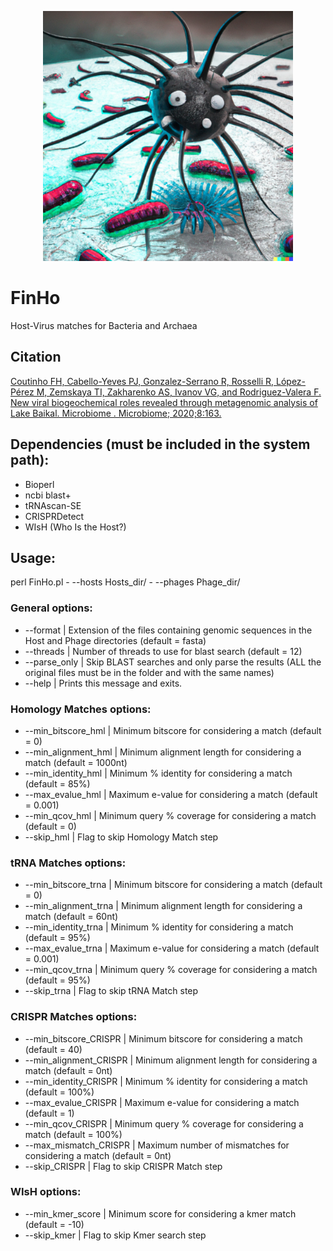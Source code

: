 <p align="center">
  <img src="https://github.com/felipehcoutinho/FinHo/blob/main/FinHo_Logo.png" width="400" height="400" alt="Virathon logo generated with Craiyon"/>
</p>

# FinHo
Host-Virus matches for Bacteria and Archaea

## Citation
[Coutinho FH, Cabello-Yeves PJ, Gonzalez-Serrano R, Rosselli R, López-Pérez M, Zemskaya TI, Zakharenko AS, Ivanov VG, and
Rodriguez-Valera F. New viral biogeochemical roles revealed through metagenomic analysis of Lake Baikal. Microbiome . Microbiome; 2020;8:163.](https://microbiomejournal.biomedcentral.com/articles/10.1186/s40168-020-00936-4)

## Dependencies (must be included in the system path):
- Bioperl
- ncbi blast+
- tRNAscan-SE
- CRISPRDetect
- WIsH (Who Is the Host?)

## Usage:

perl FinHo.pl - --hosts Hosts_dir/ - --phages Phage_dir/

### General options:
- --format | Extension of the files containing genomic sequences in the Host and Phage directories (default = fasta)
- --threads | Number of threads to use for blast search (default = 12)
- --parse_only | Skip BLAST searches and only parse the results (ALL the original files must be in the folder and with the same names)
- --help | Prints this message and exits.

### Homology Matches options:
- --min_bitscore_hml | Minimum bitscore for considering a match (default = 0)
- --min_alignment_hml | Minimum alignment length for considering a match (default = 1000nt)
- --min_identity_hml | Minimum % identity for considering a match (default = 85%)
- --max_evalue_hml | Maximum e-value for considering a match (default = 0.001)
- --min_qcov_hml | Minimum query % coverage for considering a match (default = 0)
- --skip_hml | Flag to skip Homology Match step

### tRNA Matches options:
- --min_bitscore_trna | Minimum bitscore for considering a match (default = 0)
- --min_alignment_trna | Minimum alignment length for considering a match (default = 60nt)
- --min_identity_trna | Minimum % identity for considering a match (default = 95%)
- --max_evalue_trna | Maximum e-value for considering a match (default = 0.001)
- --min_qcov_trna | Minimum query % coverage for considering a match (default = 95%)
- --skip_trna | Flag to skip tRNA Match step

### CRISPR Matches options:
- --min_bitscore_CRISPR | Minimum bitscore for considering a match (default = 40)
- --min_alignment_CRISPR | Minimum alignment length for considering a match (default = 0nt)
- --min_identity_CRISPR | Minimum % identity for considering a match (default = 100%)
- --max_evalue_CRISPR | Maximum e-value for considering a match (default = 1)
- --min_qcov_CRISPR | Minimum query % coverage for considering a match (default = 100%)
- --max_mismatch_CRISPR | Maximum number of mismatches for considering a match (default = 0nt)
- --skip_CRISPR | Flag to skip CRISPR Match step

### WIsH options:
- --min_kmer_score | Minimum score for considering a kmer match (default = -10)
- --skip_kmer | Flag to skip Kmer search step
